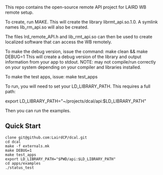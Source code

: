 This repo contains the open-source remote API project for LAIRD WB remote setup.

To create, run MAKE.  This will create the library librmt_api.so.1.0.  A symlink names lib_rm_api.so will also be created.

The files lrd_remote_API.h and lib_rmt_api.so can then be used to create localized software that can access the WB remotely.

To make the debug version, issue the command:
make clean && make DEBUG=1
This will create a debug version of the library and output information from your app to stdout.  NOTE: may not compile/run correctly on your system depending on your compiler and libraries installed.

To make the test apps, issue:
make test_apps


To run, you will need to set your LD_LIBRARY_PATH. This requires a full path:

export LD_LIBRARY_PATH="~/projects/dcal/api:$LD_LIBRARY_PATH"

Then you can run the examples.

Quick Start
-----------

    clone git@github.com:LairdCP/dcal.git
    cd dcal
    make -f externals.mk
    make DEBUG=1
    make test_apps
    export LD_LIBRARY_PATH="$PWD/api:$LD_LIBRARY_PATH"
    cd apps/examples
    ./status_test
